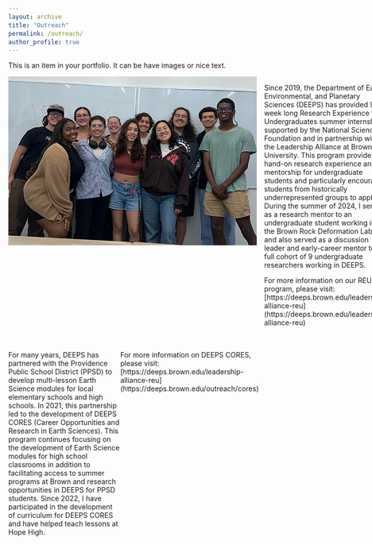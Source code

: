 ```yaml
---
layout: archive
title: "Outreach"
permalink: /outreach/
author_profile: true
---
```


This is an item in your portfolio. It can be have images or nice text.
<div style="display: flex; align-items: flex-start; margin-bottom: 20px;">
    <img src='/images/REU_2024_cohort_best.png' style="margin-right: 15px; width: 500px;">
    <div>
        <p>Since 2019, the Department of Earth, Environmental, and Planetary Sciences (DEEPS) has provided 9-week long Research Experience for Undergraduates summer internships supported by the National Science Foundation and in partnership with the Leadership Alliance at Brown University. This program provides hand-on research experience and mentorship for undergraduate students and particularly encourages students from historically underrepresented groups to apply. During the summer of 2024, I served as a research mentor to an undergraduate student working in the Brown Rock Deformation Lab, and also served as a discussion leader and early-career mentor to the full cohort of 9 undergraduate researchers working in DEEPS.</p>
        <p>For more information on our REU program, please visit: [https://deeps.brown.edu/leadership-alliance-reu](https://deeps.brown.edu/leadership-alliance-reu)</p>
    </div>
</div>

<div style="display: flex; align-items: flex-start; margin-bottom: 20px;">
        <p>For many years, DEEPS has partnered with the Providence Public School District (PPSD) to develop multi-lesson Earth Science modules for local elementary schools and high schools. In 2021, this partnership led to the development of DEEPS CORES (Career Opportunities and Research in Earth Sciences). This program continues focusing on the development of Earth Science modules for high school classrooms in addition to facilitating access to summer programs at Brown and research opportunities in DEEPS for PPSD students. Since 2022, I have participated in the development of curriculum for DEEPS CORES and have helped teach lessons at Hope High.</p>
        <p>For more information on DEEPS CORES, please visit: [https://deeps.brown.edu/leadership-alliance-reu](https://deeps.brown.edu/outreach/cores)</p>
</div>
